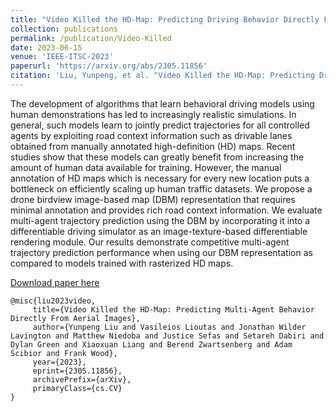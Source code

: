 ```yaml
---
title: "Video Killed the HD-Map: Predicting Driving Behavior Directly From Drone Images"
collection: publications
permalink: /publication/Video-Killed
date: 2023-06-15
venue: 'IEEE-ITSC-2023'
paperurl: 'https://arxiv.org/abs/2305.11856'
citation: 'Liu, Yunpeng, et al. "Video Killed the HD-Map: Predicting Driving Behavior Directly From Drone Images" IEEE-ITSC 2023.'
---
```

The development of algorithms that learn behavioral driving models using human demonstrations has led to increasingly realistic simulations. In general, such models learn to jointly predict trajectories for all controlled agents by exploiting road context information such as drivable lanes obtained from manually annotated high-definition (HD) maps. Recent studies show that these models can greatly benefit from increasing the amount of human data available for training. However, the manual annotation of HD maps which is necessary for every new location puts a bottleneck on efficiently scaling up human traffic datasets. We propose a drone birdview image-based map (DBM) representation that requires minimal annotation and provides rich road context information. We evaluate multi-agent trajectory prediction using the DBM by incorporating it into a differentiable driving simulator as an image-texture-based differentiable rendering module. Our results demonstrate competitive multi-agent trajectory prediction performance when using our DBM representation as compared to models trained with rasterized HD maps.

[Download paper here](https://arxiv.org/abs/2305.11856)

 ```   
@misc{liu2023video,
      title={Video Killed the HD-Map: Predicting Multi-Agent Behavior Directly From Aerial Images}, 
      author={Yunpeng Liu and Vasileios Lioutas and Jonathan Wilder Lavington and Matthew Niedoba and Justice Sefas and Setareh Dabiri and Dylan Green and Xiaoxuan Liang and Berend Zwartsenberg and Adam Ścibior and Frank Wood},
      year={2023},
      eprint={2305.11856},
      archivePrefix={arXiv},
      primaryClass={cs.CV}
}
 ```